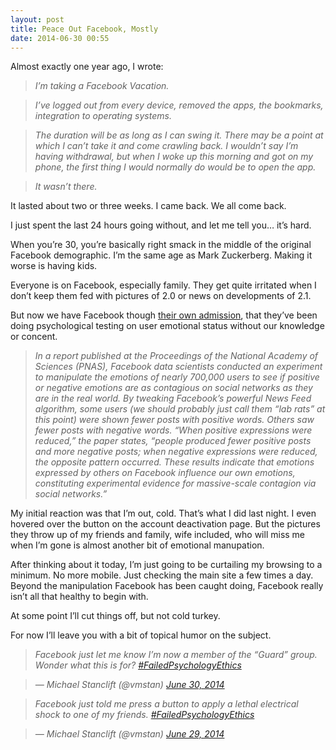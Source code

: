 ```yaml
---
layout: post
title: Peace Out Facebook, Mostly
date: 2014-06-30 00:55
---
```



Almost exactly one year ago, I wrote:

> _I’m taking a Facebook Vacation._

> _I’ve logged out from every device, removed the apps, the bookmarks, integration to operating systems._

> _The duration will be as long as I can swing it. There may be a point at which I can’t take it and come crawling back. I wouldn’t say I’m having withdrawal, but when I woke up this morning and got on my phone, the first thing I would normally do would be to open the app._

> _It wasn’t there._

It lasted about two or three weeks. I came back. We all come back.

I just spent the last 24 hours going without, and let me tell you… it’s hard.

When you’re 30, you’re basically right smack in the middle of the original Facebook demographic. I’m the same age as Mark Zuckerberg. Making it worse is having kids.

Everyone is on Facebook, especially family. They get quite irritated when I don’t keep them fed with pictures of 2.0 or news on developments of 2.1.

But now we have Facebook though [their own admission](http://pando.com/2014/06/28/facebooks-science-experiment-on-users-shows-the-company-is-more-even-powerful-and-unethical-than-we-thought/), that they’ve been doing psychological testing on user emotional status without our knowledge or concent.

> _In a report published at the Proceedings of the National Academy of Sciences (PNAS), Facebook data scientists conducted an experiment to manipulate the emotions of nearly 700,000 users to see if positive or negative emotions are as contagious on social networks as they are in the real world. By tweaking Facebook’s powerful News Feed algorithm, some users (we should probably just call them “lab rats” at this point) were shown fewer posts with positive words. Others saw fewer posts with negative words. “When positive expressions were reduced,” the paper states, “people produced fewer positive posts and more negative posts; when negative expressions were reduced, the opposite pattern occurred. These results indicate that emotions expressed by others on Facebook influence our own emotions, constituting experimental evidence for massive-scale contagion via social networks.”_

My initial reaction was that I’m out, cold. That’s what I did last night. I even hovered over the button on the account deactivation page. But the pictures they throw up of my friends and family, wife included, who will miss me when I’m gone is almost another bit of emotional manupation.

After thinking about it today, I’m just going to be curtailing my browsing to a minimum. No more mobile. Just checking the main site a few times a day. Beyond the manipulation Facebook has been caught doing, Facebook really isn’t all that healthy to begin with.

At some point I’ll cut things off, but not cold turkey.

For now I’ll leave you with a bit of topical humor on the subject.

> _Facebook just let me know I’m now a member of the “Guard” group. Wonder what this is for?_ [_#FailedPsychologyEthics_](https://twitter.com/hashtag/FailedPsychologyEthics?src=hash)

> _— Michael Stanclift (@vmstan)_ [_June 30, 2014_](https://twitter.com/vmstan/statuses/483426664676749312)

> _Facebook just told me press a button to apply a lethal electrical shock to one of my friends._ [_#FailedPsychologyEthics_](https://twitter.com/hashtag/FailedPsychologyEthics?src=hash)

> _— Michael Stanclift (@vmstan)_ [_June 29, 2014_](https://twitter.com/vmstan/statuses/483091253265854465)
